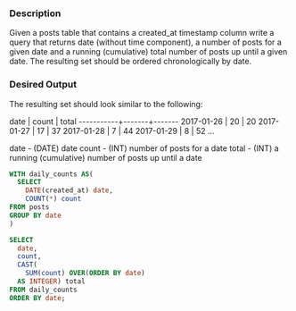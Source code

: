 ### Description
Given a posts table that contains a created_at timestamp column write a query that returns date (without time component), a number of posts for a given date and a running (cumulative) total number of posts up until a given date. The resulting set should be ordered chronologically by date.

### Desired Output
The resulting set should look similar to the following:

date       | count | total
-----------+-------+-------
2017-01-26 |    20 |    20
2017-01-27 |    17 |    37
2017-01-28 |     7 |    44
2017-01-29 |     8 |    52
...

date - (DATE) date
count - (INT) number of posts for a date
total - (INT) a running (cumulative) number of posts up until a date

```sql
WITH daily_counts AS(
  SELECT 
    DATE(created_at) date,
    COUNT(*) count
FROM posts
GROUP BY date
)

SELECT
  date,
  count,
  CAST(
    SUM(count) OVER(ORDER BY date) 
  AS INTEGER) total
FROM daily_counts
ORDER BY date;
```